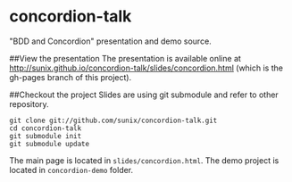 concordion-talk
===============

"BDD and Concordion" presentation and demo source.

##View the presentation
The presentation is available online at http://sunix.github.io/concordion-talk/slides/concordion.html (which is the gh-pages branch of this project).

##Checkout the project
Slides are using git submodule and refer to other repository.

    git clone git://github.com/sunix/concordion-talk.git
    cd concordion-talk
    git submodule init
    git submodule update

The main page is located in `slides/concordion.html`. 
The demo project is located in `concordion-demo` folder.
